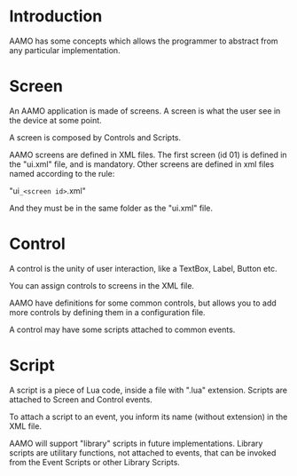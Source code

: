 # Introduction #

AAMO has some concepts which allows the programmer to abstract from any particular implementation.


# Screen #

An AAMO application is made of screens. A screen is what the user see in the device at some point.

A screen is composed by Controls and Scripts.

AAMO screens are defined in XML files. The first screen (id 01) is defined in the "ui.xml" file, and is mandatory. Other screens are defined in xml files named according to the rule:

"ui`_<screen id>`.xml"

And they must be in the same folder as the "ui.xml" file.


# Control #

A control is the unity of user interaction, like a TextBox, Label, Button etc.

You can assign controls to screens in the XML file.

AAMO have definitions for some common controls, but allows you to add more controls by defining them in a configuration file.

A control may have some scripts attached to common events.

# Script #

A script is a piece of Lua code, inside a file with ".lua" extension. Scripts are attached to Screen and Control events.

To attach a script to an event, you inform its name (without extension) in the XML file.

AAMO will support "library" scripts in future implementations. Library scripts are utilitary functions, not attached to events, that can be invoked from the Event Scripts or other Library Scripts.
